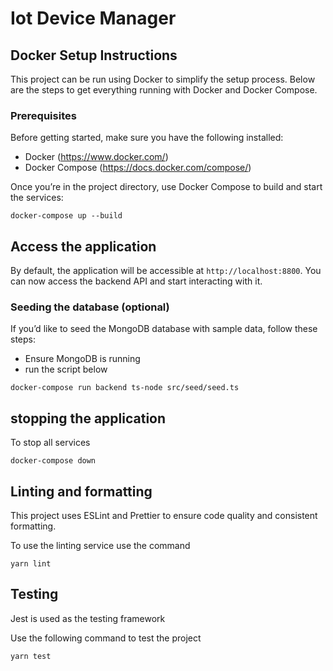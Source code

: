 # Iot Device Manager

## Docker Setup Instructions

This project can be run using Docker to simplify the setup process. Below are the steps to get everything running with Docker and Docker Compose.

### Prerequisites

Before getting started, make sure you have the following installed:

- Docker (https://www.docker.com/)
- Docker Compose (https://docs.docker.com/compose/)

Once you’re in the project directory, use Docker Compose to build and start the services:

`docker-compose up --build`

## Access the application

By default, the application will be accessible at `http://localhost:8800`. You can now access the backend API and start interacting with it.

### Seeding the database (optional)

If you’d like to seed the MongoDB database with sample data, follow these steps:

- Ensure MongoDB is running
- run the script below

`docker-compose run backend ts-node src/seed/seed.ts`

## stopping the application

To stop all services

`docker-compose down`

## Linting and formatting

This project uses ESLint and Prettier to ensure code quality and consistent formatting.

To use the linting service use the command

`yarn lint`

## Testing

Jest is used as the testing framework

Use the following command to test the project

`yarn test`
